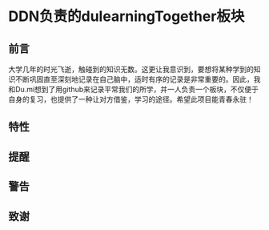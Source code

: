 # DDN负责的dulearningTogether板块
## 前言
大学几年的时光飞逝，触碰到的知识无数。这更让我意识到，要想将某种学到的知识不断巩固直至深刻地记录在自己脑中，适时有序的记录是非常重要的。因此，我和Du.mi想到了用github来记录平常我们的所学，并一人负责一个板块，不仅便于自身的复习，也提供了一种让对方借鉴，学习的途径。希望此项目能青春永驻！
## 特性

## 提醒

## 警告

## 致谢

